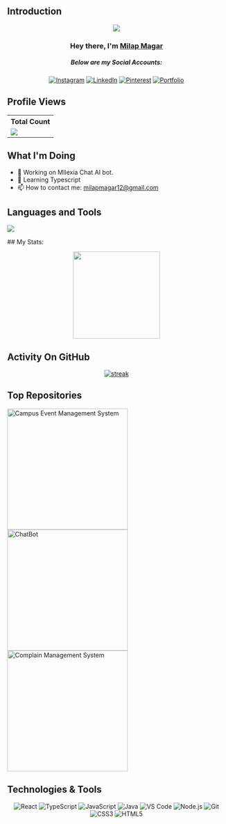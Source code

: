 ## Introduction
<p align="center">
<img src="https://readme-typing-svg.demolab.com/?lines=I'm%20a%20FrontEnd-Developer;FrontEnd%20Developer;Used%20by%20over%20100,000%20users;1%2B%20years%20of%20coding%20experience&font=Fira%20Code&center=true&width=700&height=45&color=fff53a&vCenter=true&pause=1000&size=25" /></a>
</p>

<h3 align="center">Hey there, I'm <a href="https://github.com/Milap-Magar">Milap Magar</a></h3>
<h5 align="center">Below are my Social Accounts:</h5>

<p align="center">
  <a href="https://www.instagram.com/milaapeeey/" target="_blank"><img alt="Instagram" title="Instagram" src="https://img.shields.io/badge/-Instagram-E4405F?style=for-the-badge&logo=instagram&logoColor=white"/></a>
  <a href="https://www.linkedin.com/in/milap-magar-21427a229/" target="_blank"><img alt="LinkedIn" title="LinkedIn" src="https://img.shields.io/badge/-LinkedIn-0077B5?style=for-the-badge&logo=linkedin&logoColor=white"/></a>
  <a href="https://www.pinterest.com/milapeeey/" target="_blank"><img alt="Pinterest" title="Pinterest" src="https://img.shields.io/badge/-Pinterest-BD081C?style=for-the-badge&logo=pinterest&logoColor=white"/></a>
  <a href="https://milap-magar.netlify.app/" target="_blank"><img alt="Portfolio" title="Portfolio" src="https://img.shields.io/badge/-Portfolio-0a0a0a?style=for-the-badge&logo=react&logoColor=61DAFB"/></a>
</p>

 
## Profile Views


  <table>
    <tr>
      <!-- <th>Profile Views</th> -->
      <th>Total Count</th>
    </tr>
    <tr>
      <!-- <td>
        <div align="center">
          <a href="https://github.com/Thinkright20"><img src="https://github.com/Thinkright20.png" alt="@Thinkright20" width="52" /></a>
          <br />
          <a align="center" href="https://github.com/thinkright20"><b>Thinkright20</b></a>
        </b>
      </td> -->
      <!-- Profile Views -->
      <td>
         <a href="https://github.com/Milap-Magar"> <img src="https://komarev.com/ghpvc/?username=milap-magar&style=for-the-badge&color=brightgreen"> </a>
      </td>
    </tr>
  </table>
  
## What I'm Doing

- 🔭 Working on MIlexia Chat AI bot.
- 🌱 Learning Typescript
- 📫 How to contact me: milapmagar12@gmail.com

## Languages and Tools

<p align="left"> <a href="https://github.com/Milap-Magar"><img src="https://skillicons.dev/icons?i=vscode,replit,github,mongodb,css,html,js,express,bots,nodejs,react,nextjs,java,spring,tailwindcss,mui,threejs,redux"> </a> </p>
## My Stats:
<p align="center">
<img height="200px" src="https://github-readme-stats.vercel.app/api?username=Milap-Magar&hide_border=true&show_icons=true&count_private=true&theme=gruvbox&bg_color=151515">
</p>

## Activity On GitHub

<p align="center">
  <a href="https://github.com/Milap-Magar">      
<img title="stats" alt="streak" src="https://github-readme-streak-stats.herokuapp.com/?user=Milap-Magar&theme=dark&hide_border=true&stroke=f53b3b"/>
</a> 
</p>

## Top Repositories
  <p align="left">
     <a href="https://github.com/Milap-Magar/Campus-Event-Management-System"><img width="278" src="https://denvercoder1-github-readme-stats.vercel.app/api/pin/?username=Milap-Magar&repo=Campus-Event-Management-System&theme=react&bg_color=1F222E&title_color=F8D866&hide_border=true&icon_color=F8D866&show_icons=false" alt="Campus Event Management System"></a>
    <a href="https://github.com/Milap-Magar/milexia"><img width="278" src="https://denvercoder1-github-readme-stats.vercel.app/api/pin/?username=Milap-Magar&repo=milexia&theme=react&bg_color=1F222E&title_color=F8D866&hide_border=true&icon_color=F8D866&show_icons=false" alt="ChatBot"></a>
   <a href="https://github.com/Milap-Magar/Complain-Management-System"><img width="278" src="https://denvercoder1-github-readme-stats.vercel.app/api/pin/?username=Milap-Magar&repo=Complain-Management-System&theme=react&bg_color=1F222E&title_color=F8D866&hide_border=true&icon_color=F8D866&show_icons=false" alt="Complain Management System"></a>
  </p>

## Technologies & Tools
<p align="center">
  <img src="https://img.shields.io/badge/-React-61DAFB?style=for-the-badge&logo=react&logoColor=white" alt="React"/>
  <img src="https://img.shields.io/badge/-TypeScript-007ACC?style=for-the-badge&logo=typescript&logoColor=white" alt="TypeScript"/>
  <img src="https://img.shields.io/badge/-JavaScript-007ACC?style=for-the-badge&logo=javaScript&logoColor=white" alt="JavaScript"/>
  <img src="https://img.shields.io/badge/-Java-007396?style=for-the-badge&logo=java&logoColor=white" alt="Java"/>
  <img src="https://img.shields.io/badge/-VS%20Code-0078D4?style=for-the-badge&logo=visual-studio-code&logoColor=white" alt="VS Code"/>
  <img src="https://img.shields.io/badge/-Node.js-339933?style=for-the-badge&logo=node.js&logoColor=white" alt="Node.js"/>
  <img src="https://img.shields.io/badge/-Git-F05032?style=for-the-badge&logo=git&logoColor=white" alt="Git"/>
  <img src="https://img.shields.io/badge/-CSS3-1572B6?style=for-the-badge&logo=css3&logoColor=white" alt="CSS3"/>
  <img src="https://img.shields.io/badge/-HTML5-E34F26?style=for-the-badge&logo=html5&logoColor=white" alt="HTML5"/>
</p>
